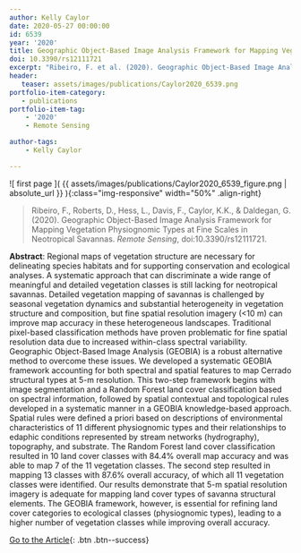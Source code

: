 ```yaml
---
author: Kelly Caylor
date: 2020-05-27 00:00:00
id: 6539
year: '2020'
title: Geographic Object-Based Image Analysis Framework for Mapping Vegetation Physiognomic Types at Fine Scales in Neotropical Savannas
doi: 10.3390/rs12111721
excerpt: "Ribeiro, F. et al. (2020). Geographic Object-Based Image Analysis Framework for Mapping Vegetation Physiognomic Types at Fine Scales in Neotropical Savannas. _Remote Sensing_, doi:10.3390/rs12111721."
header:
   teaser: assets/images/publications/Caylor2020_6539.png
portfolio-item-category:
   - publications
portfolio-item-tag:
    - '2020'
    - Remote Sensing

author-tags:
    - Kelly Caylor

---
```


![ first page ]( {{ assets/images/publications/Caylor2020_6539_figure.png | absolute_url }} ){:class="img-responsive" width="50%" .align-right}

> Ribeiro, F., Roberts, D., Hess, L., Davis, F., Caylor, K.K., & Daldegan, G. (2020). Geographic Object-Based Image Analysis Framework for Mapping Vegetation Physiognomic Types at Fine Scales in Neotropical Savannas. _Remote Sensing_, doi:10.3390/rs12111721.

**Abstract**: Regional maps of vegetation structure are necessary for delineating species habitats and for supporting conservation and ecological analyses. A systematic approach that can discriminate a wide range of meaningful and detailed vegetation classes is still lacking for neotropical savannas. Detailed vegetation mapping of savannas is challenged by seasonal vegetation dynamics and substantial heterogeneity in vegetation structure and composition, but fine spatial resolution imagery (<10 m) can improve map accuracy in these heterogeneous landscapes. Traditional pixel-based classification methods have proven problematic for fine spatial resolution data due to increased within-class spectral variability. Geographic Object-Based Image Analysis (GEOBIA) is a robust alternative method to overcome these issues. We developed a systematic GEOBIA framework accounting for both spectral and spatial features to map Cerrado structural types at 5-m resolution. This two-step framework begins with image segmentation and a Random Forest land cover classification based on spectral information, followed by spatial contextual and topological rules developed in a systematic manner in a GEOBIA knowledge-based approach. Spatial rules were defined a priori based on descriptions of environmental characteristics of 11 different physiognomic types and their relationships to edaphic conditions represented by stream networks (hydrography), topography, and substrate. The Random Forest land cover classification resulted in 10 land cover classes with 84.4% overall map accuracy and was able to map 7 of the 11 vegetation classes. The second step resulted in mapping 13 classes with 87.6% overall accuracy, of which all 11 vegetation classes were identified. Our results demonstrate that 5-m spatial resolution imagery is adequate for mapping land cover types of savanna structural elements. The GEOBIA framework, however, is essential for refining land cover categories to ecological classes (physiognomic types), leading to a higher number of vegetation classes while improving overall accuracy.

[Go to the Article](https://www.doi.org/10.3390/rs12111721){: .btn .btn--success}